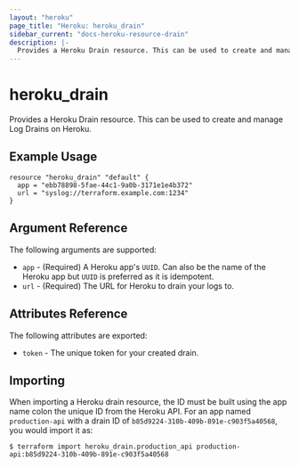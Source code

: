 ```yaml
---
layout: "heroku"
page_title: "Heroku: heroku_drain"
sidebar_current: "docs-heroku-resource-drain"
description: |-
  Provides a Heroku Drain resource. This can be used to create and manage Log Drains on Heroku.
---
```


# heroku\_drain

Provides a Heroku Drain resource. This can be used to
create and manage Log Drains on Heroku.

## Example Usage

```hcl
resource "heroku_drain" "default" {
  app = "ebb78898-5fae-44c1-9a0b-3171e1e4b372"
  url = "syslog://terraform.example.com:1234"
}
```

## Argument Reference

The following arguments are supported:

* `app` - (Required) A Heroku app's `UUID`. Can also be the name of the Heroku app but `UUID` is preferred as it is idempotent.
* `url` - (Required) The URL for Heroku to drain your logs to.

## Attributes Reference

The following attributes are exported:

* `token` - The unique token for your created drain.

## Importing

When importing a Heroku drain resource, the ID must be built using the app name colon the unique ID from the Heroku API. For an app named `production-api` with a drain ID of `b85d9224-310b-409b-891e-c903f5a40568`, you would import it as: 

```
$ terraform import heroku_drain.production_api production-api:b85d9224-310b-409b-891e-c903f5a40568
```
